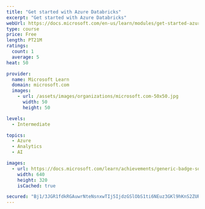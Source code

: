 ```yaml
---
title: "Get started with Azure Databricks"
excerpt: "Get started with Azure Databricks"
webUrl: https://docs.microsoft.com/en-us/learn/modules/get-started-azure-databricks/
type: course
price: Free
length: PT21M
ratings:
  count: 1
  average: 5
heat: 50

provider:
  name: Microsoft Learn
  domain: microsoft.com
  images:
    - url: /assets/images/organizations/microsoft.com-50x50.jpg
      width: 50
      height: 50

levels:
  - Intermediate

topics:
  - Azure
  - Analytics
  - AI

images:
  - url: https://docs.microsoft.com/learn/achievements/generic-badge-social.png
    width: 640
    height: 320
    isCached: true

secured: "Bj1/3JGR1fdkRGAuwrNteNsnxwTIj5IjdzGSlObS1ti6NEuz3GKl9hKnS2ZURnPmUTFqcPAuMNLBUfrt/FZ8E0bWBNQAACAUiJCP8M7UapEdZ9THL+xtchTyBQC2Gmz8hUD/no5XHoxRhMdBE4U5EGwH9NbuYj5Oj1uTtYBARYE8vZVB1smoqFvf7OvyuoJ4bkRWKPhUzYfTOfJb5dsUkYgONI5tMG4pc/EnM5YODxOLRylNWHOTX+Jatoa+DdY6WPdw2ckP1HoCmuX9Begy3byiriUe6T6oC8OPt6WQugVymHirc8s3doCKQHH7xnuKZmacBeolbqyijpU/zjUxDCTzZEnapBxqrf/9rCCDJ1RYgbl3baJSA1Jd/t3y3RnkRbCd6/rDJmBVUfuEHEtIzOKW1C6CCgz7VdiFIMAXugA=;+3ws4uDhHJi6J550+0BTuw=="
---
```


